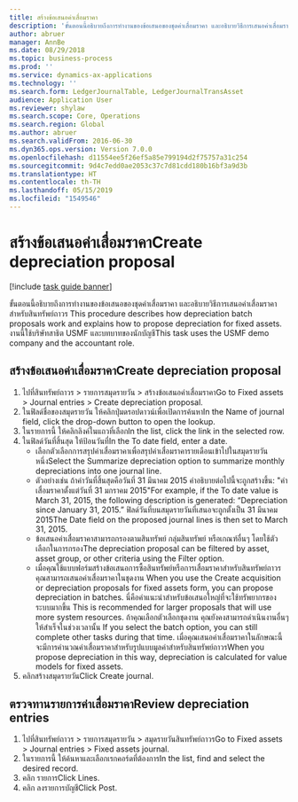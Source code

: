 ```yaml
---
title: สร้างข้อเสนอค่าเสื่อมราคา
description: 'ขั้นตอนนี้อธิบายถึงการทำงานของข้อเสนอของชุดค่าเสื่อมราคา และอธิบายวิธีการเสนอค่าเสื่อมราคาสำหรับสินทรัพย์ถาวร '
author: abruer
manager: AnnBe
ms.date: 08/29/2018
ms.topic: business-process
ms.prod: ''
ms.service: dynamics-ax-applications
ms.technology: ''
ms.search.form: LedgerJournalTable, LedgerJournalTransAsset
audience: Application User
ms.reviewer: shylaw
ms.search.scope: Core, Operations
ms.search.region: Global
ms.author: abruer
ms.search.validFrom: 2016-06-30
ms.dyn365.ops.version: Version 7.0.0
ms.openlocfilehash: d11554ee5f26ef5a85e799194d2f75757a31c254
ms.sourcegitcommit: 9d4c7edd0ae2053c37c7d81cdd180b16bf3a9d3b
ms.translationtype: HT
ms.contentlocale: th-TH
ms.lasthandoff: 05/15/2019
ms.locfileid: "1549546"
---
```

# <a name="create-depreciation-proposal"></a><span data-ttu-id="266f1-103">สร้างข้อเสนอค่าเสื่อมราคา</span><span class="sxs-lookup"><span data-stu-id="266f1-103">Create depreciation proposal</span></span>

[!include [task guide banner](../../includes/task-guide-banner.md)]

<span data-ttu-id="266f1-104">ขั้นตอนนี้อธิบายถึงการทำงานของข้อเสนอของชุดค่าเสื่อมราคา และอธิบายวิธีการเสนอค่าเสื่อมราคาสำหรับสินทรัพย์ถาวร </span><span class="sxs-lookup"><span data-stu-id="266f1-104">This procedure describes how depreciation batch proposals work and explains how to propose depreciation for fixed assets.</span></span> <span data-ttu-id="266f1-105">งานนี้ใช้บริษัทสาธิต USMF และบทบาทของนักบัญชี</span><span class="sxs-lookup"><span data-stu-id="266f1-105">This task uses the USMF demo company and the accountant role.</span></span>


## <a name="create-depreciation-proposal"></a><span data-ttu-id="266f1-106">สร้างข้อเสนอค่าเสื่อมราคา</span><span class="sxs-lookup"><span data-stu-id="266f1-106">Create depreciation proposal</span></span>
1. <span data-ttu-id="266f1-107">ไปที่สินทรัพย์ถาวร > รายการสมุดรายวัน > สร้างข้อเสนอค่าเสื่อมราคา</span><span class="sxs-lookup"><span data-stu-id="266f1-107">Go to Fixed assets > Journal entries > Create depreciation proposal.</span></span>
2. <span data-ttu-id="266f1-108">ในฟิลด์ชื่อของสมุดรายวัน ให้คลิกปุ่มดรอปดาวน์เพื่อเปิดการค้นหา</span><span class="sxs-lookup"><span data-stu-id="266f1-108">In the Name of journal field, click the drop-down button to open the lookup.</span></span>
3. <span data-ttu-id="266f1-109">ในรายการนี้ ให้คลิกลิงค์ในแถวที่เลือก</span><span class="sxs-lookup"><span data-stu-id="266f1-109">In the list, click the link in the selected row.</span></span>
4. <span data-ttu-id="266f1-110">ในฟิลด์วันที่สิ้นสุด ให้ป้อนวันที่</span><span class="sxs-lookup"><span data-stu-id="266f1-110">In the To date field, enter a date.</span></span>
    * <span data-ttu-id="266f1-111">เลือกตัวเลือกการสรุปค่าเสื่อมราคาเพื่อสรุปค่าเสื่อมราคารายเดือนเข้าไปในสมุดรายวันหนึ่ง</span><span class="sxs-lookup"><span data-stu-id="266f1-111">Select the Summarize depreciation option to summarize monthly depreciations into one journal line.</span></span>  
    * <span data-ttu-id="266f1-112">ตัวอย่างเช่น ถ้าค่าวันที่สิ้นสุดคือวันที่ 31 มีนาคม 2015 คำอธิบายต่อไปนี้จะถูกสร้างขึ้น: "ค่าเสื่อมราคาตั้งแต่วันที่ 31 มกราคม 2015"</span><span class="sxs-lookup"><span data-stu-id="266f1-112">For example, if the To date value is March 31, 2015, the following description is generated: “Depreciation since January 31, 2015.”</span></span> <span data-ttu-id="266f1-113">ฟิลด์วันที่บนสมุดรายวันที่เสนอจะถูกตั้งเป็น 31 มีนาคม 2015</span><span class="sxs-lookup"><span data-stu-id="266f1-113">The Date field on the proposed journal lines is then set to March 31, 2015.</span></span>  
    * <span data-ttu-id="266f1-114">ข้อเสนอค่าเสื่อมราคาสามารถกรองตามสินทรัพย์ กลุ่มสินทรัพย์ หรือเกณฑ์อื่นๆ โดยใช้ตัวเลือกในการกรอง</span><span class="sxs-lookup"><span data-stu-id="266f1-114">The depreciation proposal can be filtered by asset, asset group, or other criteria using the Filter option.</span></span>  
    * <span data-ttu-id="266f1-115">เมื่อคุณใช้แบบฟอร์มสร้างข้อเสนอการซื้อสินทรัพย์หรือการเสื่อมราคาสำหรับสินทรัพย์ถาวร คุณสามารถเสนอค่าเสื่อมราคาในชุดงาน </span><span class="sxs-lookup"><span data-stu-id="266f1-115">When you use the Create acquisition or depreciation proposals for fixed assets form, you can propose depreciation in batches.</span></span> <span data-ttu-id="266f1-116">นี่คือคำแนะนำสำหรับข้อเสนอใหญ่ที่จะใช้ทรัพยากรของระบบมากขึ้น </span><span class="sxs-lookup"><span data-stu-id="266f1-116">This is recommended for larger proposals that will use more system resources.</span></span> <span data-ttu-id="266f1-117">ถ้าคุณเลือกตัวเลือกชุดงาน คุณยังคงสามารถดำเนินงานอื่นๆ ให้สำเร็จในช่วงเวลานั้น </span><span class="sxs-lookup"><span data-stu-id="266f1-117">If you select the batch option, you can still complete other tasks during that time.</span></span> <span data-ttu-id="266f1-118">เมื่อคุณเสนอค่าเสื่อมราคาในลักษณะนี้ จะมีการคำนวณค่าเสื่อมราคาสำหรับรูปแบบมูลค่าสำหรับสินทรัพย์ถาวร</span><span class="sxs-lookup"><span data-stu-id="266f1-118">When you propose depreciation in this way, depreciation is calculated for value models for fixed assets.</span></span>  
5. <span data-ttu-id="266f1-119">คลิกสร้างสมุดรายวัน</span><span class="sxs-lookup"><span data-stu-id="266f1-119">Click Create journal.</span></span>

## <a name="review-depreciation-entries"></a><span data-ttu-id="266f1-120">ตรวจทานรายการค่าเสื่อมราคา</span><span class="sxs-lookup"><span data-stu-id="266f1-120">Review depreciation entries</span></span>
1. <span data-ttu-id="266f1-121">ไปที่สินทรัพย์ถาวร > รายการสมุดรายวัน > สมุดรายวันสินทรัพย์ถาวร</span><span class="sxs-lookup"><span data-stu-id="266f1-121">Go to Fixed assets > Journal entries > Fixed assets journal.</span></span>
2. <span data-ttu-id="266f1-122">ในรายการนี้ ให้ค้นหาและเลือกเรกคอร์ดที่ต้องการ</span><span class="sxs-lookup"><span data-stu-id="266f1-122">In the list, find and select the desired record.</span></span>
3. <span data-ttu-id="266f1-123">คลิก รายการ</span><span class="sxs-lookup"><span data-stu-id="266f1-123">Click Lines.</span></span>
4. <span data-ttu-id="266f1-124">คลิก ลงรายการบัญชี</span><span class="sxs-lookup"><span data-stu-id="266f1-124">Click Post.</span></span>

